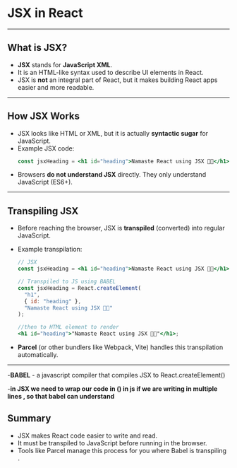 # JSX in React

---

## What is JSX?

- **JSX** stands for **JavaScript XML**.
- It is an HTML-like syntax used to describe UI elements in React.
- JSX is **not** an integral part of React, but it makes building React apps easier and more readable.

---

## How JSX Works

- JSX looks like HTML or XML, but it is actually **syntactic sugar** for JavaScript.
- Example JSX code:
  ```jsx
  const jsxHeading = <h1 id="heading">Namaste React using JSX 🚀🚀</h1>;
  ```
- Browsers **do not understand JSX** directly. They only understand JavaScript (ES6+).

---

## Transpiling JSX

- Before reaching the browser, JSX is **transpiled** (converted) into regular JavaScript.
- Example transpilation:

  ```jsx
  // JSX
  const jsxHeading = <h1 id="heading">Namaste React using JSX 🚀🚀</h1>;

  // Transpiled to JS using BABEL
  const jsxHeading = React.createElement(
    "h1",
    { id: "heading" },
    "Namaste React using JSX 🚀🚀"
  );

  //then to HTML element to render
  <h1 id="heading">"Namaste React using JSX 🚀🚀"</h1>;
  ```

- **Parcel** (or other bundlers like Webpack, Vite) handles this transpilation automatically.

---

-**BABEL** - a javascript compiler that compiles JSX to React.createElement()

-**in JSX we need to wrap our code in () in js if we are writing in multiple lines , so that babel can understand**

## Summary

- JSX makes React code easier to write and read.
- It must be transpiled to JavaScript before running in the browser.
- Tools like Parcel manage this process for you where Babel is transpiling .
